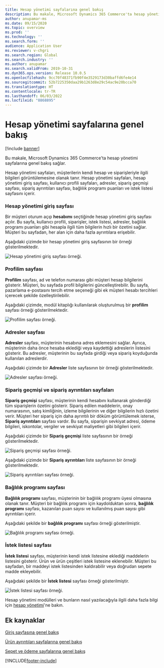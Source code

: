 ```yaml
---
title: Hesap yönetimi sayfalarına genel bakış
description: Bu makale, Microsoft Dynamics 365 Commerce'ta hesap yönetimi sayfalarına genel bakış sağlar.
author: anupamar-ms
ms.date: 09/15/2020
ms.topic: overview
ms.prod: ''
ms.technology: ''
ms.search.form: ''
audience: Application User
ms.reviewer: v-chgri
ms.search.region: Global
ms.search.industry: ''
ms.author: anupamar
ms.search.validFrom: 2019-10-31
ms.dyn365.ops.version: Release 10.0.5
ms.openlocfilehash: 9cc70f48371fb90f4e3529173d30baffd6fe4e14
ms.sourcegitcommit: 52b7225350daa29b1263d8e29c54ac9e20bcca70
ms.translationtype: HT
ms.contentlocale: tr-TR
ms.lasthandoff: 06/03/2022
ms.locfileid: "8868895"
---
```

# <a name="account-management-pages-overview"></a>Hesap yönetimi sayfalarına genel bakış

[!include [banner](includes/banner.md)]

Bu makale, Microsoft Dynamics 365 Commerce'ta hesap yönetimi sayfalarına genel bakış sağlar.

Hesap yönetimi sayfaları, müşterilerin kendi hesap ve siparişleriyle ilgili bilgileri görüntülemesine olanak tanır. Hesap yönetimi sayfaları, hesap yönetimi giriş sayfası, kullanıcı profili sayfaları, adresler, sipariş geçmişi sayfası, sipariş ayrıntıları sayfası, bağlılık programı puanları ve istek listesi sayfasını içerir.

### <a name="account-management-landing-page"></a>Hesap yönetimi giriş sayfası

Bir müşteri oturum açıp **hesabımı** seçtiğinde hesap yönetimi giriş sayfası açılır. Bu sayfa, kullanıcı profili, siparişler, istek listesi, adresler, bağlılık programı puanları gibi hesapla ilgili tüm bilgilerin hızlı bir özetini sağlar. Müşteri bu sayfadan, her alan için daha fazla ayrıntılara erişebilir.

Aşağıdaki çizimde bir hesap yönetimi giriş sayfasının bir örneği gösterilmektedir.

![Hesap yönetimi giriş sayfası örneği.](./media/Account-Management.PNG)

### <a name="my-profile-page"></a>Profilim sayfası

**Profilim** sayfası, ad ve telefon numarası gibi müşteri hesap bilgilerini gösterir. Müşteri, bu sayfada profil bilgilerini güncelleştirebilir. Bu sayfa, pazarlama e-postasını tercih etme seçeneği gibi ek müşteri hesabı tercihleri içerecek şekilde özelleştirilebilir.

Aşağıdaki çizimde, modül kitaplığı kullanılarak oluşturulmuş bir **profilim** sayfası örneği gösterilmektedir.

![Profilim sayfası örneği.](./media/Account-Management-MyProfile.PNG)

### <a name="addresses-page"></a>Adresler sayfası

**Adresler** sayfası, müşterinin hesabına adres eklemesini sağlar. Ayrıca, müşterinin daha önce hesaba eklediği veya kaydettiği adreslerin listesini gösterir. Bu adresler, müşterinin bu sayfada girdiği veya sipariş koyduğunda kullanılan adreslerdir.

Aşağıdaki çizimde bir **Adresler** liste sayfasının bir örneği gösterilmektedir.

![Adresler sayfası örneği.](./media/Account-Management-Address.png)

### <a name="order-history-and-order-details-pages"></a>Sipariş geçmişi ve sipariş ayrıntıları sayfaları

**Sipariş geçmişi** sayfası, müşterinin kendi hesabını kullanarak gönderdiği tüm siparişlerin özetini gösterir. Sipariş edilen maddelerin, onay numarasının, satış kimliğinin, izleme bilgilerinin ve diğer bilgilerin hızlı özetini verir. Müşteri her sipariş için daha ayrıntılı bir döküm görüntülemek isterse, **Sipariş ayrıntıları** sayfası vardır. Bu sayfa, siparişin sevkiyat adresi, ödeme bilgileri, iskontolar, vergiler ve sevkiyat maliyetleri gibi bilgileri içerir.

Aşağıdaki çizimde bir **Sipariş geçmişi** liste sayfasının bir örneği gösterilmektedir.

![Sipariş geçmişi sayfası örneği.](./media/Account-Management-OrderHistory.PNG)

Aşağıdaki çizimde bir **Sipariş ayrıntıları** liste sayfasının bir örneği gösterilmektedir.

![Sipariş ayrıntıları sayfası örneği.](./media/Account-Management-OrderDetails.PNG)

### <a name="loyalty-program-page"></a>Bağlılık programı sayfası

**Bağlılık programı** sayfası, müşterinin bir bağlılık programı üyesi olmasına olanak tanır. Müşteri bir bağlılık programı için kaydolduktan sonra, **bağlılık programı** sayfası, kazanılan puan sayısı ve kullanılmış puan sayısı gibi ayrıntıları içerir.

Aşağıdaki şekilde bir **bağlılık programı** sayfası örneği gösterilmiştir.

![Bağlılık programı sayfası örneği.](./media/Account-Management-Loyalty.PNG)

### <a name="wishlist-page"></a>İstek listesi sayfası

**İstek listesi** sayfası, müşterinin kendi istek listesine eklediği maddelerin listesini gösterir. Ürün ve ürün çeşitleri istek listesine eklenebilir. Müşteri bu sayfadan, bir maddeyi istek listesinden kaldırabilir veya doğrudan sepete madde ekleyebilir.

Aşağıdaki şekilde bir **İstek listesi** sayfası örneği gösterilmiştir.

![İstek listesi sayfası örneği.](./media/Account-Management-Wishlist.PNG)

Hesap yönetimi modülleri ve bunların nasıl yazılacağıyla ilgili daha fazla bilgi için [hesap yönetimi](account-management.md)'ne bakın.

## <a name="additional-resources"></a>Ek kaynaklar

[Giriş sayfasına genel bakış](quick-tour-home-page.md)

[Ürün ayrıntıları sayfalarına genel bakış](quick-tour-pdp.md)

[Sepet ve ödeme sayfalarına genel bakış](quick-tour-cart-checkout.md)



[!INCLUDE[footer-include](../includes/footer-banner.md)]
